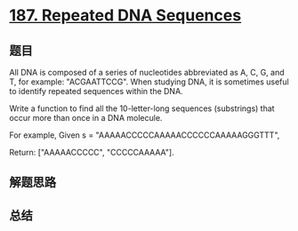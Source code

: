 # [187. Repeated DNA Sequences](https://leetcode.com/problems/repeated-dna-sequences/)

## 题目

        
All DNA is composed of a series of nucleotides abbreviated as A, C, G, and T, for example: "ACGAATTCCG". When studying DNA, it is sometimes useful to identify repeated sequences within the DNA.

Write a function to find all the 10-letter-long sequences (substrings) that occur more than once in a DNA molecule.


For example,
Given s = "AAAAACCCCCAAAAACCCCCCAAAAAGGGTTT",

Return:
["AAAAACCCCC", "CCCCCAAAAA"].

      

## 解题思路


## 总结


